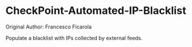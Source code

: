 # CheckPoint-Automated-IP-Blacklist

Original Author: Francesco Ficarola

Populate a blacklist  with IPs collected by external feeds.
